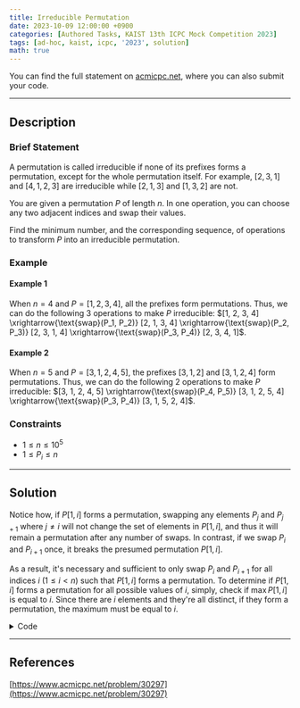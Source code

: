 ```yaml
---
title: Irreducible Permutation
date: 2023-10-09 12:00:00 +0900
categories: [Authored Tasks, KAIST 13th ICPC Mock Competition 2023]
tags: [ad-hoc, kaist, icpc, '2023', solution]
math: true
---
```


You can find the full statement on [acmicpc.net](https://www.acmicpc.net/problem/30297), where you can also submit your code.

---

## Description

### Brief Statement

A permutation is called irreducible if none of its prefixes forms a permutation, except for the whole permutation itself. For example, $[2,3,1]$ and $[4,1,2,3]$ are irreducible while $[2,1,3]$ and $[1,3,2]$ are not.

You are given a permutation $P$ of length $n$. In one operation, you can choose any two adjacent indices and swap their values. 

Find the minimum number, and the corresponding sequence, of operations to transform $P$ into an irreducible permutation.

### Example

#### Example 1
When $n = 4$ and $P = [1, 2, 3, 4]$, all the prefixes form permutations. Thus, we can do the following $3$ operations to make $P$ irreducible: $[1, 2, 3, 4] \xrightarrow{\text{swap}(P_1, P_2)} [2, 1, 3, 4] \xrightarrow{\text{swap}(P_2, P_3)} [2, 3, 1, 4] \xrightarrow{\text{swap}(P_3, P_4)} [2, 3, 4, 1]$. 

#### Example 2
When $n = 5$ and $P = [3, 1, 2, 4, 5]$, the prefixes $[3, 1, 2]$ and $[3, 1, 2, 4]$ form permutations. Thus, we can do the following $2$ operations to make $P$ irreducible: $[3, 1, 2, 4, 5] \xrightarrow{\text{swap}(P_4, P_5)} [3, 1, 2, 5, 4] \xrightarrow{\text{swap}(P_3, P_4)} [3, 1, 5, 2, 4]$. 

### Constraints

* $1 \le n \le 10^5$
* $1 \le P_i \le n$

---

## Solution

Notice how, if $P[1, i]$ forms a permutation, swapping any elements $P_j$ and $P_{j+1}$ where $j \neq i$ will not change the set of elements in $P[1, i]$, and thus it will remain a permutation after any number of swaps. In contrast, if we swap $P_i$ and $P_{i+1}$ once, it breaks the presumed permutation $P[1, i]$.

As a result, it's necessary and sufficient to only swap $P_i$ and $P_{i+1}$ for all indices $i$ ($1 \le i \lt n$) such that $P[1, i]$ forms a permutation. To determine if $P[1, i]$ forms a permutation for all possible values of $i$, simply, check if $\max P[1, i]$ is equal to $i$. Since there are $i$ elements and they're all distinct, if they form a permutation, the maximum must be equal to $i$.

<details markdown="1"><summary>Code</summary>

```cpp
void solve()
{
    int n;
    scanf("%d",&n);
    vector <int> a(n);
    for(int&i : a)
        scanf("%d",&i);

    int mx = 0;
    vector <int> ans;
    for(int i = 0; i < n-1; i++){
        mx = max(mx ,a[i]);
        if(mx == i+1)
            ans.push_back(i+1);
    }
    
    printf("%d\n",ans.size());
    for(int&i : ans)
        printf("%d ",i);
    printf("\n");
}
```
</details>

---

## References

[https://www.acmicpc.net/problem/30297](https://www.acmicpc.net/problem/30297)